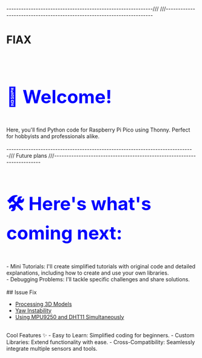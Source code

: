 ------------------------------------------------------------/// ///------------------------------------------------------------------------
# FIAX
<br>
<h1 style="font-size: 48px; color: blue;">🚀 Welcome!</h1>
<br>
  Here, you'll find Python code for Raspberry Pi Pico using Thonny. Perfect for hobbyists and professionals alike.
<br>

<br>
-----------------------------------------------------------------------------/// Future plans ///------------------------------------------------------------------------
<br>
<h1 style="font-size: 48px; color: blue;">🛠️ Here's what's coming next:</h1>
<br>
- Mini Tutorials:
I'll create simplified tutorials with original code and detailed explanations, including how to create and use your own libraries.<br>
- Debugging Problems:
I'll tackle specific challenges and share solutions.
<br>
<br>
## Issue Fix

- [Processing 3D Models](#processing-3d-models)
- [Yaw Instability](#yaw-instability)
- [Using MPU9250 and DHT11 Simultaneously](#using-mpu9250-and-dht11-simultaneously)
<br>
Cool Features ✨
- Easy to Learn: Simplified coding for beginners.
- Custom Libraries: Extend functionality with ease.
- Cross-Compatibility: Seamlessly integrate multiple sensors and tools.


